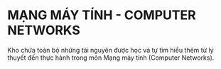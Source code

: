 # MẠNG MÁY TÍNH - COMPUTER NETWORKS

Kho chứa toàn bộ những tài nguyên được học và tự tìm hiểu thêm từ lý thuyết đến thực hành trong môn Mạng máy tính (Computer Networks).
